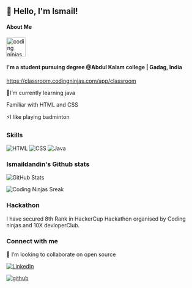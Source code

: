 ## 👋 Hello, I'm Ismail!
#### About Me  
<img
            src="https://ninjasfiles.s3.amazonaws.com/0000000000001394.png" width="50" height="50"
            alt="coding ninjas logo" 
  />

#### I'm a student pursuing degree @Abdul Kalam college | Gadag, India

  https://classroom.codingninjas.com/app/classroom

 🌱I’m currently learning java
 
  Familiar with HTML and CSS
  
 ⚡I like playing badminton
 
### Skills
![HTML](https://img.shields.io/badge/HTML-orange?logo=html&logoColor=white)
![CSS](https://img.shields.io/badge/CSS-blue?logo=css&logoColor=white)
![Java](https://img.shields.io/badge/Java-programming-green?logo=java&logoColor=white)
### Ismaildandin's Github stats
![GitHub Stats](https://github-readme-stats.vercel.app/api?username=ismaildandin&show_icons=true&theme=radical)


![Coding Ninjas Sreak](https://img.shields.io/badge/Coding_Ninjas_Streak-10days-orange?style=for-the-badge)
### Hackathon
I have secured 8th Rank in HackerCup Hackathon organised by Coding ninjas and 10X devloperClub.
### Connect with me 
 👯 I’m looking to collaborate on open source
 
[![LinkedIn](https://img.shields.io/badge/LinkedIn-ismaildandin-blue?logo=linkedin)](https://www.linkedin.com/in/your-linkedin-profile)

[![github](https://img.shields.io/badge/github-ismaildandin-secondary?logo=github)](https://www.github.com/in/your-github-profile)

<!--
- 🔭 I’m currently working on .
 https://github.com/ismaildandin
[![ismaildandin's GitHub activity graph](https://github-readme-activity-graph.cyclic.app/graph?username=ismaildandin&theme=react-dark&hide_title=true&color=blue)](https://github.com/ashutosh00710/github-readme-activity-graph)
 📫 How to reach me: ...
https://your-stats-tool.vercel.app/api?platform=CodingNinjas&username=nafisa
 

 🤔 I’m looking for help with .
 - 😄 Pronouns: .......
**ismaildandin/ismaildandin** is a ✨ _special_ ✨ repository because its `README.md` (this file) appears on your GitHub profile.
- https://img.shields.io/npm/v/npm.svg?logo=nodedotjs
- https://img.shields.io/badge/logo-java-blue?logo=java
- https://www.linkedin.com/in/ismail-dandin-800700328?utm_source=share&utm_campaign=share_via&utm_content=profile&utm_medium=android_app
Here are some ideas to get you started:
